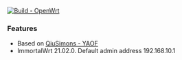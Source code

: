 [![Build - OpenWrt](https://github.com/shawnking07/YAOF/actions/workflows/R2S-OpenWrt.yml/badge.svg)](https://github.com/shawnking07/YAOF/actions/workflows/Build-OpenWrt.yml)


### Features

- Based on [QiuSimons - YAOF](https://github.com/QiuSimons/YAOF)
- ImmortalWrt 21.02.0. Default admin address 192.168.10.1
